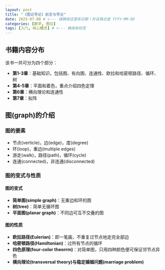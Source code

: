 ```yaml
---
layout: post
title: "《图论导论》前言与导论"
date: 2025-07-08 # <--- 请确保这里有日期！并且格式是 YYYY-MM-DD
categories: [数学, 图论]
tags: [入门, 核心概念] # <--- 确保有标签
---
```


## 书籍内容分布

该书一共可分为四个部分：

* **第1-3章**：基础知识，包括图、有向图、连通性、欧拉和哈密顿路径、循环、树
* **第4-5章**：平面和着色，重点介绍四色定理
* **第6章**：横向理论和连通性
* **第7章**：拟阵

## 图(graph)的介绍

### 图的要素

* 节点(verticle)，边(edge)，度(degree)
* 环(loop)，重边(multiple edges)
* 游走(walk)，路径(path)，循环(cycle)
* 连通(connected)，非连通(disconnected)

### 图的变式与性质

#### 图的变式

* **简单图(simple graph)**：无重边和环的图
* **树(tree)**：简单无循环图
* **平面图(planar graph)**：不同边可互不交叠的图

#### 图的性质

* **欧拉路径(Eulerian)**：即一笔画，不重复过节点地走完全部边
* **哈密顿路径(Hamiltonian)**：过所有节点的循环
* **四色原理(four-color theorrm)**：对简单图，只用四种颜色便可保证邻节点异色
* **横向理论(transversal theory)**与**稳定婚姻问题(marriage problem)**
